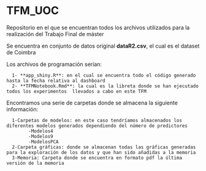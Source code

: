# TFM_UOC
Repositorio en el que se encuentran todos los archivos utilizados para la realización del Trabajo Final de máster

Se encuentra en conjunto de datos original **dataR2.csv**, el cual es el dataset de Coimbra

Los archivos de programación serían:

      1- **app_shiny.R**: en el cual se encuentra todo el código generado hasta la fecha relativa al dashboard 
      2- **TFMNotebook.Rmd**: la cual es la libreta donde se han ejecutado todos los experimentos  llevados a cabo en este TFM
      
Encontramos una serie de carpetas donde se almacena la siguiente información:

      1-Carpetas de modelos: en este caso tendríamos almacenados los diferentes modelos generados dependiendo del número de predictores
            -Modelos4
            -Modelos9
            -ModelosPCA
      2-Carpeta gráficas: donde se almacenan todas las gráficas generadas para la exploración de los datos y que han sido añadidas a la memoria
      3-Memoria: Carpeta donde se encuentra en formato pdf la última versión de la memoria




